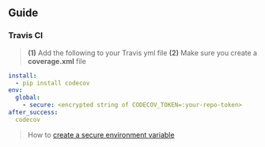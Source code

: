 ## Guide

### Travis CI

> **(1)** Add the following to your Travis yml file
> **(2)** Make sure you create a **coverage.xml** file

```yml
install:
  - pip install codecov
env:
  global:
    - secure: <encrypted string of CODECOV_TOKEN=:your-repo-token>
after_success:
  codecov
```

> How to [create a secure environment variable](http://docs.travis-ci.com/user/build-configuration/#Secure-environment-variables)
